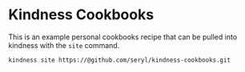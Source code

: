Kindness Cookbooks
==================

This is an example personal cookbooks recipe that can be pulled into kindness with the `site` command.

    kindness site https://@github.com/seryl/kindness-cookbooks.git

